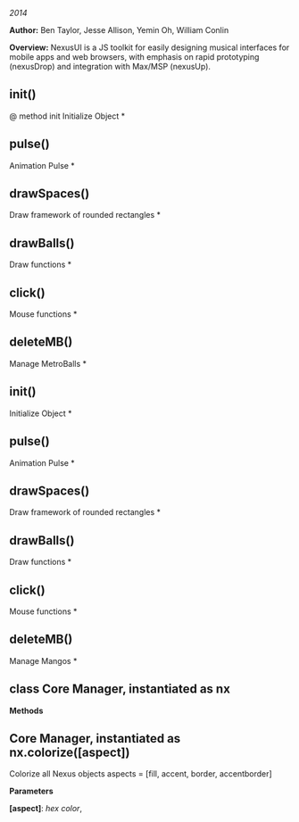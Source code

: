 *2014*

**Author:** Ben Taylor, Jesse Allison, Yemin Oh, William Conlin

**Overview:** NexusUI is a JS toolkit for easily designing musical interfaces for mobile apps and web browsers, with emphasis on rapid prototyping (nexusDrop) and integration with Max/MSP (nexusUp).

init()
------
@ method init
Initialize Object *

pulse()
-------
Animation Pulse *

drawSpaces()
------------
Draw framework of rounded rectangles *

drawBalls()
-----------
Draw functions *

click()
-------
Mouse functions *

deleteMB()
----------
Manage MetroBalls *

init()
------
Initialize Object *

pulse()
-------
Animation Pulse *

drawSpaces()
------------
Draw framework of rounded rectangles *

drawBalls()
-----------
Draw functions *

click()
-------
Mouse functions *

deleteMB()
----------
Manage Mangos *

class Core Manager, instantiated as nx
--------------------------------------
**Methods**

Core Manager, instantiated as nx.colorize(\[aspect\])
-----------------------------------------------------
Colorize all Nexus objects aspects = [fill, accent, border, accentborder]


**Parameters**

**[aspect]**:  *hex color*,  


